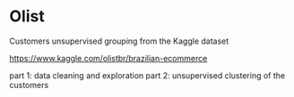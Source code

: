 # Olist
Customers unsupervised grouping from the Kaggle dataset

https://www.kaggle.com/olistbr/brazilian-ecommerce

part 1: data cleaning and exploration
part 2: unsupervised clustering of the customers
